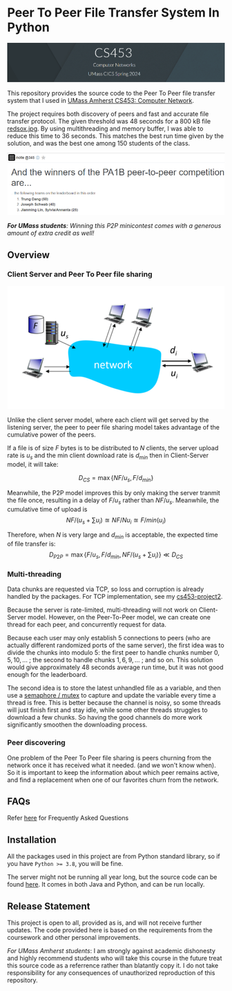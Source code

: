 # Peer To Peer File Transfer System In Python

![Banner](./assets/banner.png)

This repository provides the source code to the Peer To Peer file transfer system that I used in [UMass Amherst CS453: Computer Network](https://sites.google.com/view/cs43-s22/overview?authuser=0).

The project requires both discovery of peers and fast and accurate file transfer protocol. The given threshold was 48 seconds for a 800 kB file [redsox.jpg](./PeerToPeer/redsox.jpg). By using multithreading and memory buffer, I was able to reduce this time to 36 seconds. This matches the best run time given by the solution, and was the best one among 150 students of the class. 

![winners announcement](./assets/winners.png)

***For UMass students**: Winning this P2P minicontest comes with a generous amount of extra credit as well!*

## Overview
### Client Server and Peer To Peer file sharing

![file server system](./assets/network.png)


Unlike the client server model, where each client will get served by the listening server, the peer to peer file sharing model takes advantage of the cumulative power of the peers.

If a file is of size $F$ bytes is to be distributed to $N$ clients, the server upload rate is $u_s$ and the min client download rate is $d_{min}$ then in Client-Server model, it will take:

$$D_{CS} = \max\{NF/u_s,F/d_{min}\} $$

Meanwhile, the P2P model improves this by only making the server tranmit the file once, resulting in a delay of $F/u_s$ rather than $NF/u_s$. Meanwhile, the cumulative time of upload is $$NF/(u_s + \sum u_i) \approxeq NF/Nu_i \approxeq F/min(u_i)$$

Therefore, when $N$ is very large and $d_{min}$ is acceptable, the expected time of file transfer is:
$$D_{P2P} = \max\{F/u_s,F/d_{min},NF/(u_s + \sum u_i)\} \ll D_{CS}$$


### Multi-threading
Data chunks are requested via TCP, so loss and corruption is already handled by the packages. For TCP implementation, see my [cs453-project2](https://github.com/dmtrung14-courses/cs453-proj2/).

Because the server is rate-limited, multi-threading will not work on Client-Server model. However, on the Peer-To-Peer model, we can create one thread for each peer, and concurrently request for data.

Because each user may only establish 5 connections to peers (who are actually different randomized ports of the same server), the first idea was to divide the chunks into modulo 5: the first peer to handle chunks number $0, 5, 10,...$ ; the second to handle chunks $1, 6, 9,...$ ; and so on. This solution would give approximately 48 seconds average run time, but it was not good enough for the leaderboard. 

The second idea is to store the latest unhandled file as a variable, and then use a [semaphore / mutex](https://www.geeksforgeeks.org/mutex-vs-semaphore/) to capture and update the variable every time a thread is free. This is better because the channel is noisy, so some threads will just finish first and stay idle, while some other threads struggles to download a few chunks. So having the good channels do more work significantly smoothen the downloading process.

### Peer discovering

One problem of the Peer To Peer file sharing is peers churning from the network once it has received what it needed. (and we won't know when). So it is important to keep the information about which peer remains active, and find a replacement when one of our favorites churn from the network.

## FAQs
Refer [here](https://bitbucket.org/compnetworks/csp2p-downloader/src/2d6bc3fb7309ab4a72a24d5ee8c4bd1399d897cc/Tips.md) for Frequently Asked Questions

## Installation

All the packages used in this project are from Python standard library, so if you have `Python >= 3.8`, you will be fine.

The server might not be running all year long, but the source code can be found [here](https://bitbucket.org/compnetworks/sockets/src/master/). It comes in both Java and Python, and can be run locally.

## Release Statement
This project is open to all, provided as is, and will not receive further updates. The code provided here is based on the requirements from the coursework and other personal improvements. 

*For UMass Amherst students*: I am strongly against academic dishonesty and highly recommend students who will take this course in the future treat this source code as a referrence rather than blatantly copy it. I do not take responsibility for any consequences of unauthorized reproduction of this repository.